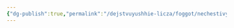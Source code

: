 ```yaml
---
{"dg-publish":true,"permalink":"/dejstvuyushhie-licza/foggot/nechestivyj-golod/","dgPassFrontmatter":true}
---
```


